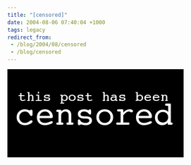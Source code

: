 ```yaml
---
title: "[censored]"
date: 2004-08-06 07:40:04 +1000
tags: legacy
redirect_from:
 - /blog/2004/08/censored
 - /blog/censored
---
```


<img src="/static/media/images/censored.png" alt="this post has been censored"/>

